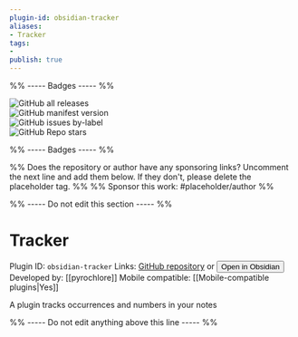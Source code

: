```yaml
---
plugin-id: obsidian-tracker
aliases:
- Tracker
tags: 
- 
publish: true
---
```


%% ----- Badges ----- %%

![GitHub all releases](https://img.shields.io/github/downloads/pyrochlore/obsidian-tracker/total?color=573E7A&logo=github&style=for-the-badge)   
![GitHub manifest version](https://img.shields.io/github/manifest-json/v/pyrochlore/obsidian-tracker?color=573E7A&logo=github&style=for-the-badge)   
![GitHub issues by-label](https://img.shields.io/github/issues/pyrochlore/obsidian-tracker/help%20wanted?color=573E7A&logo=github&style=for-the-badge)   
![GitHub Repo stars](https://img.shields.io/github/stars/pyrochlore/obsidian-tracker?color=573E7A&logo=github&style=for-the-badge)

%% ----- Badges ----- %%

%% Does the repository or author have any sponsoring links? Uncomment the next line and add them below. If they don't, please delete the placeholder tag. %%
%% Sponsor this work: #placeholder/author %%

%% ----- Do not edit this section ----- %%

# Tracker

Plugin ID: `obsidian-tracker`
Links: [GitHub repository](https://github.com/pyrochlore/obsidian-tracker) or [<button id=HH>Open in Obsidian</button>](obsidian://goto-plugin?id=obsidian-tracker)
Developed by: [[pyrochlore]]
Mobile compatible: [[Mobile-compatible plugins|Yes]]

A plugin tracks occurrences and numbers in your notes

%% ----- Do not edit anything above this line ----- %% 
